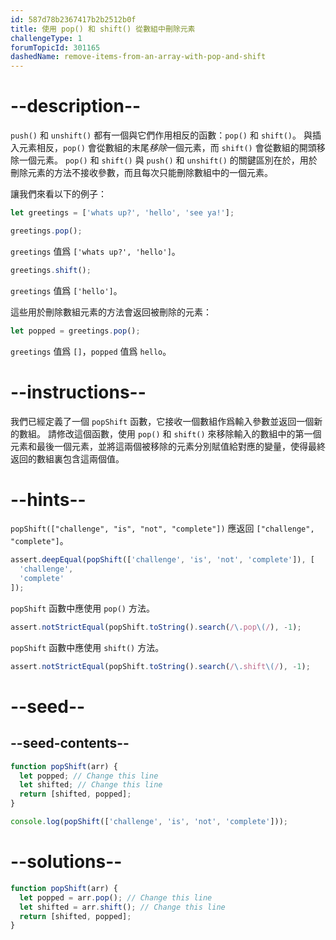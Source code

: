 ```yaml
---
id: 587d78b2367417b2b2512b0f
title: 使用 pop() 和 shift() 從數組中刪除元素
challengeType: 1
forumTopicId: 301165
dashedName: remove-items-from-an-array-with-pop-and-shift
---
```


# --description--

`push()` 和 `unshift()` 都有一個與它們作用相反的函數：`pop()` 和 `shift()`。 與插入元素相反，`pop()` 會從數組的末尾*移除*一個元素，而 `shift()` 會從數組的開頭移除一個元素。 `pop()` 和 `shift()` 與 `push()` 和 `unshift()` 的關鍵區別在於，用於刪除元素的方法不接收參數，而且每次只能刪除數組中的一個元素。

讓我們來看以下的例子：

```js
let greetings = ['whats up?', 'hello', 'see ya!'];

greetings.pop();
```

`greetings` 值爲 `['whats up?', 'hello']`。

```js
greetings.shift();
```

`greetings` 值爲 `['hello']`。

這些用於刪除數組元素的方法會返回被刪除的元素：

```js
let popped = greetings.pop();
```

`greetings` 值爲 `[]`，`popped` 值爲 `hello`。

# --instructions--

我們已經定義了一個 `popShift` 函數，它接收一個數組作爲輸入參數並返回一個新的數組。 請修改這個函數，使用 `pop()` 和 `shift()` 來移除輸入的數組中的第一個元素和最後一個元素，並將這兩個被移除的元素分別賦值給對應的變量，使得最終返回的數組裏包含這兩個值。

# --hints--

`popShift(["challenge", "is", "not", "complete"])` 應返回 `["challenge", "complete"]`。

```js
assert.deepEqual(popShift(['challenge', 'is', 'not', 'complete']), [
  'challenge',
  'complete'
]);
```

`popShift` 函數中應使用 `pop()` 方法。

```js
assert.notStrictEqual(popShift.toString().search(/\.pop\(/), -1);
```

`popShift` 函數中應使用 `shift()` 方法。

```js
assert.notStrictEqual(popShift.toString().search(/\.shift\(/), -1);
```

# --seed--

## --seed-contents--

```js
function popShift(arr) {
  let popped; // Change this line
  let shifted; // Change this line
  return [shifted, popped];
}

console.log(popShift(['challenge', 'is', 'not', 'complete']));
```

# --solutions--

```js
function popShift(arr) {
  let popped = arr.pop(); // Change this line
  let shifted = arr.shift(); // Change this line
  return [shifted, popped];
}
```
